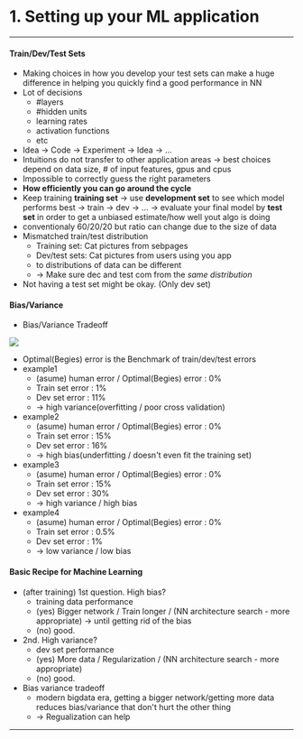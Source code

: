 # 1. Setting up your ML application
***

#### Train/Dev/Test Sets
* Making choices in how you develop your test sets can make a huge difference in helping you quickly find a good performance in NN
* Lot of decisions
    - #layers
    - #hidden units
    - learning rates
    - activation functions
    - etc
* Idea -> Code -> Experiment -> Idea -> ...
* Intuitions do not transfer to other application areas -> best choices depend on data size, # of input features, gpus and cpus
* Impossible to correctly guess the right parameters
* **How efficiently you can go around the cycle**
* Keep training **training set** -> use **development set** to see which model performs best -> train -> dev -> ... -> evaluate your final model by **test set**  in order to get a unbiased estimate/how well yout algo is doing
* conventionaly 60/20/20 but ratio can change due to the size of data
* Mismatched train/test distribution
    - Training set: Cat pictures from sebpages
    - Dev/test sets: Cat pictures from users using you app
    - to distributions of data can be different
    - -> Make sure dec and test com from the *same distribution*
* Not having a test set might be okay. (Only dev set)



#### Bias/Variance 
* Bias/Variance Tradeoff
<img src="https://user-images.githubusercontent.com/68985625/136127887-6c528cd8-0080-4998-b0c1-2230ff4dbccf.png">

* Optimal(Begies) error is the Benchmark of train/dev/test errors
* example1
    - (asume) human error / Optimal(Begies) error : 0%
    - Train set error : 1%
    - Dev set error : 11%
    - -> high variance(overfitting / poor cross validation)
* example2
    - (asume) human error / Optimal(Begies) error : 0%
    - Train set error : 15%
    - Dev set error : 16%
    - -> high bias(underfitting / doesn't even fit the training set)
* example3
    - (asume) human error / Optimal(Begies) error : 0%
    - Train set error : 15%
    - Dev set error : 30%
    - -> high variance / high bias
* example4
    - (asume) human error / Optimal(Begies) error : 0%
    - Train set error : 0.5%
    - Dev set error : 1%
    - -> low variance / low bias


#### Basic Recipe for Machine Learning 
* (after training) 1st question. High bias?
    - training data performance
    - (yes) Bigger network / Train longer / (NN architecture search - more appropriate) -> until getting rid of the bias
    - (no) good.
* 2nd. High variance?
    - dev set performance
    - (yes) More data / Regularization / (NN architecture search - more appropriate)
    - (no) good.
* Bias variance tradeoff
    - modern bigdata era, getting a bigger network/getting more data reduces bias/variance that don't hurt the other thing
    - -> Regualization can help

***

